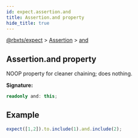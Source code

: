 ```yaml
---
id: expect.assertion.and
title: Assertion.and property
hide_title: true
---
```


[@rbxts/expect](./expect.md) &gt; [Assertion](./expect.assertion.md) &gt; [and](./expect.assertion.and.md)

## Assertion.and property

NOOP property for cleaner chaining; does nothing.

**Signature:**

```typescript
readonly and: this;
```

## Example


```ts
expect([1,2]).to.include(1).and.include(2);
```
